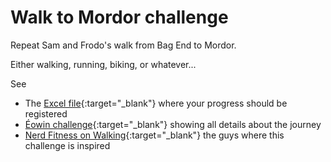# Walk to Mordor challenge

Repeat Sam and Frodo's walk from Bag End to Mordor.

Either walking, running, biking, or whatever...

See
* The [Excel file](https://docs.google.com/spreadsheets/d/1oGzBmn3m_w-tq_c_vNhARID2xahvLd302_oWQIMN0hs/edit?usp=sharing){:target="_blank"}
where your progress should be registered
* [Éowin challenge](http://home.insightbb.com/~eowynchallenge/Walk/walk.html){:target="_blank"} showing all details about the journey
* [Nerd Fitness on Walking](https://www.nerdfitness.com/blog/walking/){:target="_blank"} the guys where this challenge is inspired


